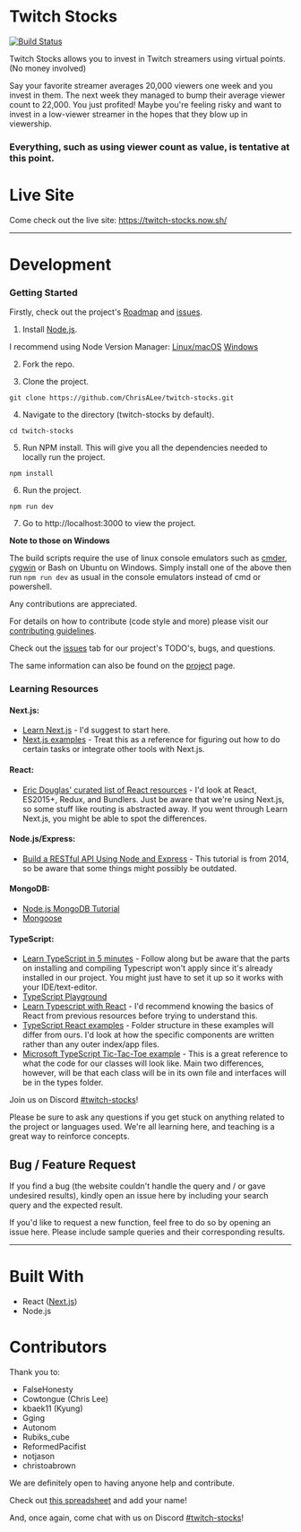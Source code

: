 # Twitch Stocks
[![Build Status](https://travis-ci.org/ChrisALee/twitch-stocks.svg?branch=master)](https://travis-ci.org/ChrisALee/twitch-stocks)


Twitch Stocks allows you to invest in Twitch streamers using virtual points. (No money involved)

Say your favorite streamer averages 20,000 viewers one week and you invest in them.
The next week they managed to bump their average viewer count to 22,000. You just profited!
Maybe you're feeling risky and want to invest in a low-viewer streamer in the hopes that they blow up in viewership.

### Everything, such as using viewer count as value, is tentative at this point.

# Live Site
Come check out the live site: https://twitch-stocks.now.sh/

---

# Development

### Getting Started

Firstly, check out the project's [Roadmap](https://github.com/ChrisALee/twitch-stocks/wiki/Roadmap) and [issues](https://github.com/ChrisALee/twitch-stocks/issues).

1. Install [Node.js](https://nodejs.org/en/ "Node.js").

I recommend using Node Version Manager: [Linux/macOS](https://github.com/creationix/nvm)  [Windows](https://github.com/coreybutler/nvm-windows)

2. Fork the repo.

3. Clone the project.

```
git clone https://github.com/ChrisALee/twitch-stocks.git
```

4. Navigate to the directory (twitch-stocks by default).

```
cd twitch-stocks
```

5. Run NPM install. This will give you all the dependencies needed to locally run the project.

```
npm install
```

6. Run the project.

```
npm run dev
```

7. Go to http://localhost:3000 to view the project.

**Note to those on Windows**

The build scripts require the use of linux console emulators such as [cmder](http://cmder.net/), [cygwin](https://www.cygwin.com/) or Bash on Ubuntu on Windows. Simply install one of the above then run `npm run dev` as usual in the console emulators instead of cmd or powershell.

Any contributions are appreciated.

For details on how to contribute (code style and more) please visit our [contributing guidelines](CONTRIBUTING.md).

Check out the [issues](https://github.com/ChrisALee/twitch-stocks/issues) tab for our project's TODO's, bugs, and questions.


The same information can also be found on the [project](https://github.com/ChrisALee/twitch-stocks/projects/1) page.

### Learning Resources

#### Next.js: 
* [Learn Next.js](https://learnnextjs.com/ "Learn Nextjs") - I'd suggest to start here.
* [Next.js examples](https://github.com/zeit/next.js/tree/v3-beta/examples "Next.js examples") - Treat this as a reference for figuring out how to do certain tasks or integrate other tools with Next.js.

#### React:
* [Eric Douglas' curated list of React resources](https://github.com/ericdouglas/react-learning) - I'd look at React, ES2015+, Redux, and Bundlers. Just be aware that we're using Next.js, so some stuff like routing is abstracted away. If you went through Learn Next.js, you might be able to spot the differences.

#### Node.js/Express:
* [Build a RESTful API Using Node and Express](https://scotch.io/tutorials/build-a-restful-api-using-node-and-express-4) - This tutorial is from 2014, so be aware that some things might possibly be outdated.

#### MongoDB:
* [Node.js MongoDB Tutorial](https://www.guru99.com/node-js-mongodb.html)
* [Mongoose](https://scotch.io/tutorials/using-mongoosejs-in-node-js-and-mongodb-applications)

#### TypeScript:
* [Learn TypeScript in 5 minutes](https://www.typescriptlang.org/docs/handbook/typescript-in-5-minutes.html) - Follow along but be aware that the parts on installing and compiling Typescript won't apply since it's already installed in our project. You might just have to set it up so it works with your IDE/text-editor.
* [TypeScript Playground](https://www.typescriptlang.org/play/index.html)
* [Learn Typescript with React](https://www.typescriptlang.org/docs/handbook/jsx.html) - I'd recommend knowing the basics of React from previous resources before trying to understand this.
* [TypeScript React examples](https://www.typescriptlang.org/play/index.html) - Folder structure in these examples will differ from ours. I'd look at how the specific components are written rather than any outer index/app files.
* [Microsoft TypeScript Tic-Tac-Toe example](https://github.com/Microsoft/TypeScript-React-Conversion-Guide/blob/master/TicTacToe_TS/src/board.tsx) - This is a great reference to what the code for our classes will look like. Main two differences, however, will be that each class will be in its own file and interfaces will be in the types folder.

Join us on Discord [#twitch-stocks](https://discord.gg/TWtSNdQ "#twitch-stocks")!

Please be sure to ask any questions if you get stuck on anything related to the project or languages used.
We're all learning here, and teaching is a great way to reinforce concepts.

## Bug / Feature Request

If you find a bug (the website couldn't handle the query and / or gave undesired results), kindly open an issue here by including your search query and the expected result.

If you'd like to request a new function, feel free to do so by opening an issue here. Please include sample queries and their corresponding results.

---

# Built With

* React ([Next.js](https://github.com/zeit/next.js "Next.js"))
* Node.js


# Contributors

Thank you to:

* FalseHonesty
* Cowtongue (Chris Lee)
* kbaek11 (Kyung)
* Gging
* Autonom
* Rubiks_cube
* ReformedPacifist
* notjason
* christoabrown


We are definitely open to having anyone help and contribute.


Check out [this spreadsheet](https://docs.google.com/spreadsheets/d/1bagEOztm2Xc8Jy4QuxvFzflC8ZwQ6hvCaJcULJ9OEAU/edit#gid=0<Paste>) and add your name!


And, once again, come chat with us on Discord [#twitch-stocks](https://discord.gg/TWtSNdQ "#twitch-stocks")!

